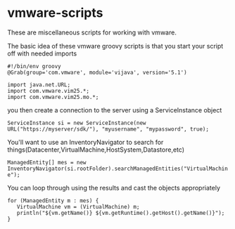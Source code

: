 # vmware-scripts
These are miscellaneous scripts for working with vmware.  

The basic idea of these vmware groovy scripts is that you start your script off with needed imports  


`#!/bin/env groovy`  
`@Grab(group='com.vmware', module='vijava', version='5.1')`  

`import java.net.URL;`  
`import com.vmware.vim25.*;`  
`import com.vmware.vim25.mo.*;`  

you then  create a connection to the server using a ServiceInstance object  
 
`ServiceInstance si = new ServiceInstance(new URL("https://myserver/sdk/"), "myusername", "mypassword", true);`  

You'll want to use an InventoryNavigator to search for things(Datacenter,VirtualMachine,HostSystem,Datastore,etc)  

`ManagedEntity[] mes = new InventoryNavigator(si.rootFolder).searchManagedEntities("VirtualMachine"); `  

You can loop through using the results and cast the objects appropriately  


`for (ManagedEntity m : mes) {`  
`	VirtualMachine vm = (VirtualMachine) m;`  
`	println("${vm.getName()} ${vm.getRuntime().getHost().getName()}");`  
`}`  

